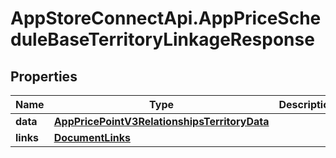 # AppStoreConnectApi.AppPriceScheduleBaseTerritoryLinkageResponse

## Properties

Name | Type | Description | Notes
------------ | ------------- | ------------- | -------------
**data** | [**AppPricePointV3RelationshipsTerritoryData**](AppPricePointV3RelationshipsTerritoryData.md) |  | 
**links** | [**DocumentLinks**](DocumentLinks.md) |  | 


